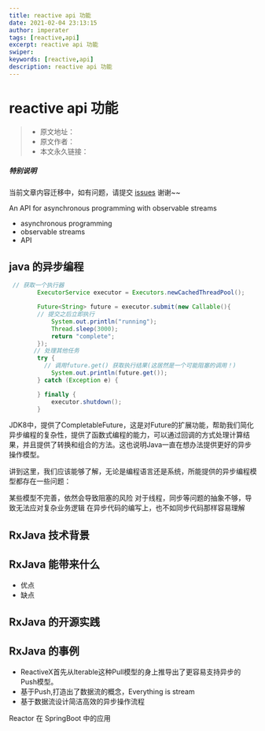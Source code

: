 ```yaml
---
title: reactive api 功能
date: 2021-02-04 23:13:15
author: imperater
tags: [reactive,api]
excerpt: reactive api 功能
swiper:
keywords: [reactive,api]
description: reactive api 功能
---
```


# reactive api 功能

> * 原文地址：[]()
> * 原文作者：[]()
> * 本文永久链接：[]()

##### **特别说明**

当前文章内容迁移中，如有问题，请提交 [issues](https://github.com/Starrier/starrier.github.io/issues) 谢谢~~

An API for asynchronous programming
with observable streams

- asynchronous programming
- observable streams
- API

## java 的异步编程

```java
 // 获取一个执行器
        ExecutorService executor = Executors.newCachedThreadPool();

        Future<String> future = executor.submit(new Callable(){
        // 提交之后立即执行
            System.out.println("running");
            Thread.sleep(3000);
            return "complete";
        });
       // 处理其他任务
        try {
          // 调用future.get() 获取执行结果(这居然是一个可能阻塞的调用！)
            System.out.println(future.get());
        } catch (Exception e) {

        } finally {
            executor.shutdown();
        }

```

JDK8中，提供了CompletableFuture，这是对Future的扩展功能，帮助我们简化异步编程的复杂性，提供了函数式编程的能力，可以通过回调的方式处理计算结果，并且提供了转换和组合的方法。这也说明Java一直在想办法提供更好的异步操作模型。


讲到这里，我们应该能够了解，无论是编程语言还是系统，所能提供的异步编程模型都存在一些问题：

某些模型不完善，依然会导致阻塞的风险
对于线程，同步等问题的抽象不够，导致无法应对复杂业务逻辑
在异步代码的编写上，也不如同步代码那样容易理解


## RxJava 技术背景

## RxJava 能带来什么

- 优点
- 缺点

## RxJava 的开源实践

## RxJava 的事例


- ReactiveX首先从Iterable这种Pull模型的身上推导出了更容易支持异步的Push模型。
- 基于Push,打造出了数据流的概念，Everything is stream
- 基于数据流设计简洁高效的异步操作流程

Reactor 在 SpringBoot 中的应用
